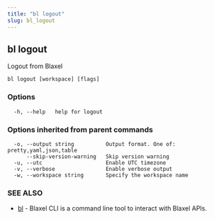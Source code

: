 ```yaml
---
title: "bl logout"
slug: bl_logout
---
```

## bl logout

Logout from Blaxel

```
bl logout [workspace] [flags]
```

### Options

```
  -h, --help   help for logout
```

### Options inherited from parent commands

```
  -o, --output string          Output format. One of: pretty,yaml,json,table
      --skip-version-warning   Skip version warning
  -u, --utc                    Enable UTC timezone
  -v, --verbose                Enable verbose output
  -w, --workspace string       Specify the workspace name
```

### SEE ALSO

* [bl](bl.md)	 - Blaxel CLI is a command line tool to interact with Blaxel APIs.

